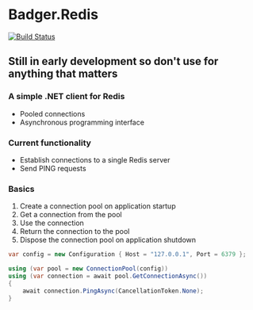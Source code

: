 # Badger.Redis

[![Build Status](https://travis-ci.org/timbarker/Badger.Redis.svg?branch=master)](https://travis-ci.org/timbarker/Badger.Redis)


## Still in early development so don't use for anything that matters

### A simple .NET client for Redis
- Pooled connections
- Asynchronous programming interface

### Current functionality
- Establish connections to a single Redis server
- Send PING requests

### Basics

1. Create a connection pool on application startup
2. Get a connection from the pool
3. Use the connection
4. Return the connection to the pool
5. Dispose the connection pool on application shutdown

```cs
var config = new Configuration { Host = "127.0.0.1", Port = 6379 };

using (var pool = new ConnectionPool(config))
using (var connection = await pool.GetConnectionAsync())
{
    await connection.PingAsync(CancellationToken.None);
}
```

